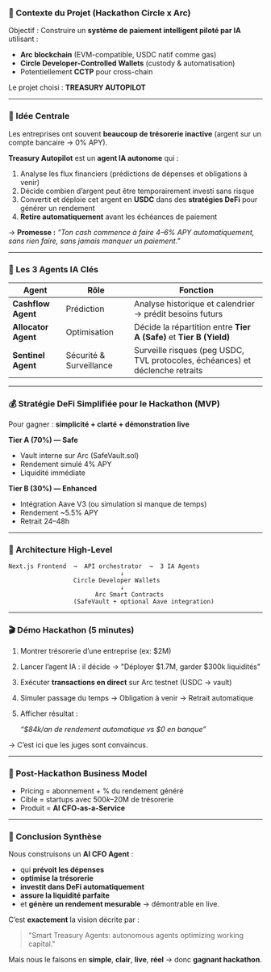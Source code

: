 ### 🎯 Contexte du Projet (Hackathon Circle x Arc)

Objectif : Construire un **système de paiement intelligent piloté par IA** utilisant :

- **Arc blockchain** (EVM-compatible, USDC natif comme gas)
- **Circle Developer-Controlled Wallets** (custody & automatisation)
- Potentiellement **CCTP** pour cross-chain

Le projet choisi : **TREASURY AUTOPILOT**

---

### 🏦 Idée Centrale

Les entreprises ont souvent **beaucoup de trésorerie inactive** (argent sur un compte bancaire → 0% APY).

**Treasury Autopilot** est un **agent IA autonome** qui :

1. Analyse les flux financiers (prédictions de dépenses et obligations à venir)
2. Décide combien d’argent peut être temporairement investi sans risque
3. Convertit et déploie cet argent en **USDC** dans des **stratégies DeFi** pour générer un rendement
4. **Retire automatiquement** avant les échéances de paiement

→ **Promesse :** *"Ton cash commence à faire 4–6% APY automatiquement, sans rien faire, sans jamais manquer un paiement."*

---

### 🤖 Les 3 Agents IA Clés

| Agent | Rôle | Fonction |
| --- | --- | --- |
| **Cashflow Agent** | Prédiction | Analyse historique et calendrier → prédit besoins futurs |
| **Allocator Agent** | Optimisation | Décide la répartition entre **Tier A (Safe)** et **Tier B (Yield)** |
| **Sentinel Agent** | Sécurité & Surveillance | Surveille risques (peg USDC, TVL protocoles, échéances) et déclenche retraits |

---

### 💰 Stratégie DeFi Simplifiée pour le Hackathon (MVP)

Pour gagner : **simplicité + clarté + démonstration live**

**Tier A (70%) — Safe**

- Vault interne sur Arc (SafeVault.sol)
- Rendement simulé 4% APY
- Liquidité immédiate

**Tier B (30%) — Enhanced**

- Intégration Aave V3 (ou simulation si manque de temps)
- Rendement ~5.5% APY
- Retrait 24–48h

---

### 🧱 Architecture High-Level

```
Next.js Frontend  →  API orchestrator  →  3 IA Agents
                               ↓
                  Circle Developer Wallets
                               ↓
                        Arc Smart Contracts
                  (SafeVault + optional Aave integration)

```

---

### 🎬 Démo Hackathon (5 minutes)

1. Montrer trésorerie d’une entreprise (ex: $2M)
2. Lancer l’agent IA : il décide → "Déployer $1.7M, garder $300k liquidités"
3. Exécuter **transactions en direct** sur Arc testnet (USDC → vault)
4. Simuler passage du temps → Obligation à venir → Retrait automatique
5. Afficher résultat :
    
    *“$84k/an de rendement automatique vs $0 en banque”*
    

→ C’est ici que les juges sont convaincus.

---

### 💸 Post-Hackathon Business Model

- Pricing = abonnement + % du rendement généré
- Cible = startups avec $500k–$20M de trésorerie
- Produit = **AI CFO-as-a-Service**

---

### 📌 Conclusion Synthèse

Nous construisons un **AI CFO Agent** :

- qui **prévoit les dépenses**
- **optimise la trésorerie**
- **investit dans DeFi automatiquement**
- **assure la liquidité parfaite**
- et **génère un rendement mesurable** → démontrable en live.

C’est **exactement** la vision décrite par :

> "Smart Treasury Agents: autonomous agents optimizing working capital."
> 

Mais nous le faisons en **simple**, **clair**, **live**, **réel** → donc **gagnant hackathon**.